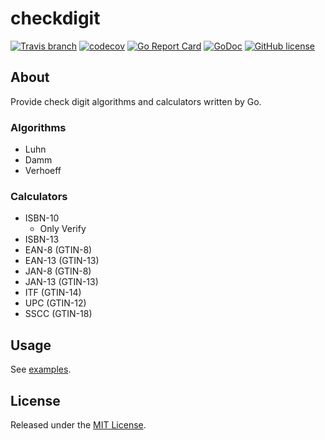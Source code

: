 # checkdigit

[![Travis branch](https://img.shields.io/travis/osamingo/checkdigit/master.svg)](https://travis-ci.org/osamingo/checkdigit)
[![codecov](https://codecov.io/gh/osamingo/checkdigit/branch/master/graph/badge.svg)](https://codecov.io/gh/osamingo/checkdigit)
[![Go Report Card](https://goreportcard.com/badge/osamingo/checkdigit)](https://goreportcard.com/report/osamingo/checkdigit)
[![GoDoc](https://godoc.org/github.com/osamingo/checkdigit?status.svg)](https://godoc.org/github.com/osamingo/checkdigit)
[![GitHub license](https://img.shields.io/badge/license-MIT-blue.svg)](https://raw.githubusercontent.com/osamingo/checkdigit/master/LICENSE)

## About

Provide check digit algorithms and calculators written by Go.

### Algorithms

- Luhn
- Damm
- Verhoeff

### Calculators

- ISBN-10
  - Only Verify
- ISBN-13
- EAN-8 (GTIN-8)
- EAN-13 (GTIN-13)
- JAN-8 (GTIN-8)
- JAN-13 (GTIN-13)
- ITF (GTIN-14)
- UPC (GTIN-12)
- SSCC (GTIN-18)

## Usage

See [examples](https://godoc.org/github.com/osamingo/checkdigit#pkg-examples).

## License

Released under the [MIT License](https://github.com/osamingo/checkdigit/blob/master/LICENSE).
